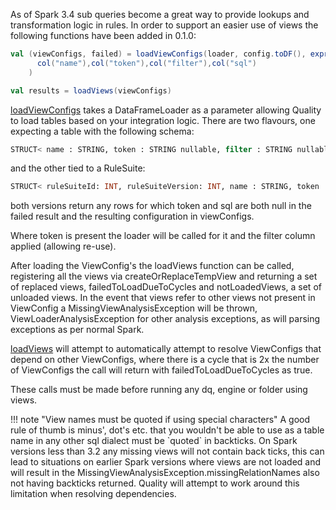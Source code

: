 As of Spark 3.4 sub queries become a great way to provide lookups and transformation logic in rules.  In order to support an easier use of views the following functions have been added in 0.1.0:

```scala
val (viewConfigs, failed) = loadViewConfigs(loader, config.toDF(), expr("id.id"), expr("id.version"), Id(1,1),
      col("name"),col("token"),col("filter"),col("sql")
    )

val results = loadViews(viewConfigs)
``` 

[loadViewConfigs]( ../../site/scaladocs/com/sparkutils/quality/impl/views/ViewLoader$.html#loadViewConfigs(loader:com.sparkutils.quality.DataFrameLoader,viewDF:org.apache.spark.sql.DataFrame,ruleSuiteIdColumn:org.apache.spark.sql.Column,ruleSuiteVersionColumn:org.apache.spark.sql.Column,ruleSuiteId:com.sparkutils.quality.Id,name:org.apache.spark.sql.Column,token:org.apache.spark.sql.Column,filter:org.apache.spark.sql.Column,sql:org.apache.spark.sql.Column):(Seq[com.sparkutils.quality.impl.views.ViewConfig],Set[String]) ) takes a DataFrameLoader as a parameter allowing Quality to load tables based on your integration logic.  There are two flavours, one expecting a table with the following schema:

```sql
STRUCT< name : STRING, token : STRING nullable, filter : STRING nullable, sql: STRING nullable> 
```

and the other tied to a RuleSuite:

```sql
STRUCT< ruleSuiteId: INT, ruleSuiteVersion: INT, name : STRING, token : STRING nullable, filter : STRING nullable, sql: STRING nullable> 
```

both versions return any rows for which token and sql are both null in the failed result and the resulting configuration in viewConfigs.

Where token is present the loader will be called for it and the filter column applied (allowing re-use).

After loading the ViewConfig's the loadViews function can be called, registering all the views via createOrReplaceTempView and returning a set of replaced views, failedToLoadDueToCycles and notLoadedViews, a set of unloaded views.  In the event that views refer to other views not present in ViewConfig a MissingViewAnalysisException will be thrown, ViewLoaderAnalysisException for other analysis exceptions, as will parsing exceptions as per normal Spark.

[loadViews]( ../../site/scaladocs/com/sparkutils/quality/impl/views/ViewLoader$.html#loadViews(viewConfigs:Seq[com.sparkutils.quality.impl.views.ViewConfig]):com.sparkutils.quality.impl.views.ViewLoadResults) will attempt to automatically attempt to resolve ViewConfigs that depend on other ViewConfigs, where there is a cycle that is 2x the number of ViewConfigs the call will return with failedToLoadDueToCycles as true.

These calls must be made before running any dq, engine or folder using views.

!!! note "View names must be quoted if using special characters"
    A good rule of thumb is minus', dot's etc. that you wouldn't be able to use as a table name in any other sql dialect must be \`quoted\` in backticks.
    On Spark versions less than 3.2 any missing views will not contain back ticks, this can lead to situations on earlier Spark versions where views are not loaded and will result in the MissingViewAnalysisException.missingRelationNames also not having backticks returned.
    Quality will attempt to work around this limitation when resolving dependencies. 

   

